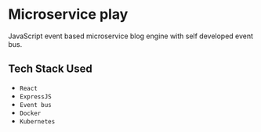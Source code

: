# Microservice play

JavaScript event based microservice blog engine with self developed event bus.

## Tech Stack Used

- `React`
- `ExpressJS`
- `Event bus`
- `Docker`
- `Kubernetes`
